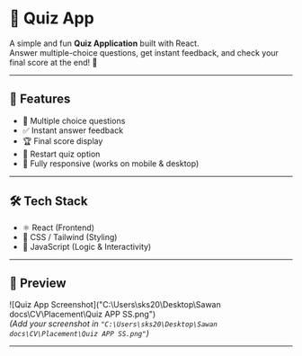 # 📝 Quiz App

A simple and fun **Quiz Application** built with React.  
Answer multiple-choice questions, get instant feedback, and check your final score at the end! 🎉  

---

## 🚀 Features

- 🎯 Multiple choice questions  
- ✅ Instant answer feedback  
- 🏆 Final score display  
- 🔄 Restart quiz option  
- 📱 Fully responsive (works on mobile & desktop)  

---

## 🛠️ Tech Stack

- ⚛️ React (Frontend)  
- 🎨 CSS / Tailwind (Styling)  
- 🔧 JavaScript (Logic & Interactivity)  

---

## 📸 Preview

![Quiz App Screenshot]("C:\Users\sks20\Desktop\Sawan docs\CV\Placement\Quiz APP SS.png")  
*(Add your screenshot in `"C:\Users\sks20\Desktop\Sawan docs\CV\Placement\Quiz APP SS.png"`)*

---

